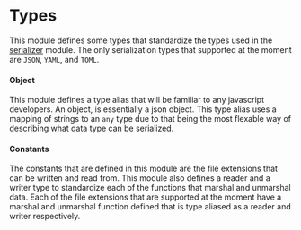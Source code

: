 # Types
This module defines some types that standardize the types used in the [serializer](/docs/en-UK/serializer.md) module.
The only serialization types that supported at the moment are `JSON`, `YAML`, and `TOML`.

#### Object
This module defines a type alias that will be familiar to any javascript developers. An object, is essentially a json object. This type alias uses a mapping of strings to an `any` type due to that being the most flexable way of describing what data type can be serialized.

#### Constants
The constants that are defined in this module are the file extensions that can be written and read from.
This module also defines a reader and a writer type to standardize each of the functions that marshal and unmarshal data.
Each of the file extensions that are supported at the moment have a marshal and unmarshal function defined that is type aliased as a reader and writer respectively.